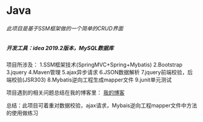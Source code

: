 # Java
###### 此项目是基于SSM框架做的一个简单的CRUD界面
##### 开发工具：idea 2019.2版本，MySQL数据库
项目所涉及：
1.SSM框架技术(SpringMVC+Spring+Mybatis)
2.Bootstrap
3.jquery
4.Maven管理
5.ajax异步请求
6.JSON数据解析
7.jquery前端校验，后端校验(JSR303)
8.Mybatis逆向工程生成mapper文件
9.junit单元测试

项目遇到的相关问题总结在我的博客里：
[我的博客](https://blog.csdn.net/yj71248)

总结：此项目可着重对数据校验，ajax请求，Mybais逆向工程mapper文件中方法的使用做练习
